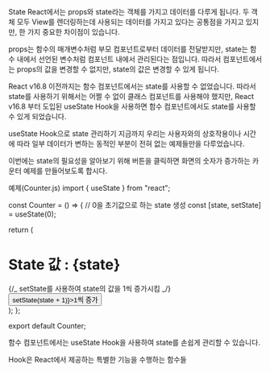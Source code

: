 State
React에서는 props와 state라는 객체를 가지고 데이터를 다루게 됩니다. 두 객체 모두 View를 렌더링하는데 사용되는 데이터를 가지고 있다는 공통점을 가지고 있지만, 한 가지 중요한 차이점이 있습니다.

props는 함수의 매개변수처럼 부모 컴포넌트로부터 데이터를 전달받지만, state는 함수 내에서 선언된 변수처럼 컴포넌트 내에서 관리된다는 점입니다. 따라서 컴포넌트에서는 props의 값을 변경할 수 없지만, state의 값은 변경할 수 있게 됩니다.

React v16.8 이전까지는 함수 컴포넌트에서는 state를 사용할 수 없었습니다. 따라서 state를 사용하기 위해서는 어쩔 수 없이 클래스 컴포넌트를 사용해야 했지만, React v16.8 부터 도입된 useState Hook을 사용하면 함수 컴포넌트에서도 state를 사용할 수 있게 되었습니다.

useState Hook으로 state 관리하기
지금까지 우리는 사용자와의 상호작용이나 시간에 따라 일부 데이터가 변하는 동적인 부분이 전혀 없는 예제들만을 다루었습니다.

이번에는 state의 필요성을 알아보기 위해 버튼을 클릭하면 화면의 숫자가 증가하는 카운터 예제를 만들어보도록 합시다.

예제(Counter.js)
import { useState } from "react";

const Counter = () => {
// 0을 초기값으로 하는 state 생성
const [state, setState] = useState(0);

return (
<div>
<h1>State 값 : {state}</h1>
{/_ setState를 사용하여 state의 값을 1씩 증가시킴 _/}
<button onClick={() => setState(state + 1)}>1씩 증가</button>
</div>
);
};

export default Counter;

함수 컴포넌트에서는 useState Hook을 사용하여 state를 손쉽게 관리할 수 있습니다.

Hook은 React에서 제공하는 특별한 기능을 수행하는 함수들
